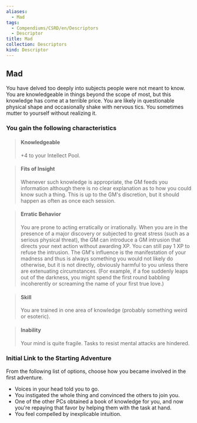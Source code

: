 ```yaml
---
aliases:
  - Mad
tags:
  - Compendiums/CSRD/en/Descriptors
  - Descriptor
title: Mad
collection: Descriptors
kind: Descriptor
---
```

## Mad  
You have delved too deeply into subjects people were not meant to know. You are knowledgeable in things beyond the scope of most, but this knowledge has come at a terrible price. You are likely in questionable physical shape and occasionally shake with nervous tics. You sometimes mutter to yourself without realizing it.
### You gain the following characteristics  
> #### Knowledgeable
> +4 to your Intellect Pool.  

> #### Fits of Insight
> Whenever such knowledge is appropriate, the GM feeds you information although there is no clear explanation as to how you could know such a thing. This is up to the GM's discretion, but it should happen as often as once each session.  

> #### Erratic Behavior
> You are prone to acting erratically or irrationally. When you are in the presence of a major discovery or subjected to great stress (such as a serious physical threat), the GM can introduce a GM intrusion that directs your next action without awarding XP. You can still pay 1 XP to refuse the intrusion. The GM's influence is the manifestation of your madness and thus is always something you would not likely do otherwise, but it is not directly, obviously harmful to you unless there are extenuating circumstances. (For example, if a foe suddenly leaps out of the darkness, you might spend the first round babbling incoherently or screaming the name of your first true love.)  

> #### Skill
> You are trained in one area of knowledge (probably something weird or esoteric).  

> #### Inability
> Your mind is quite fragile. Tasks to resist mental attacks are hindered.  

### Initial Link to the Starting Adventure  
From the following list of options, choose how you became involved in the first adventure.  
- Voices in your head told you to go.  
- You instigated the whole thing and convinced the others to join you.  
- One of the other PCs obtained a book of knowledge for you, and now you're repaying that favor by helping them with the task at hand.  
- You feel compelled by inexplicable intuition.  